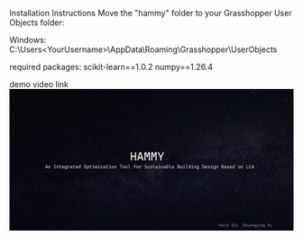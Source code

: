 Installation Instructions
Move the "hammy" folder to your Grasshopper User Objects folder:

Windows: C:\Users\<YourUsername>\AppData\Roaming\Grasshopper\UserObjects

required packages:
    scikit-learn==1.0.2
    numpy==1.26.4

demo video link
 [![IMAGE ALT TEXT HERE](https://github.com/HammyTwoOfficial/hammy/blob/main/img.png)](https://youtu.be/O9utH1NfYd4)
